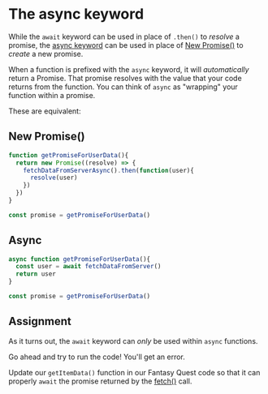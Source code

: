 # The async keyword

While the `await` keyword can be used in place of `.then()` to *resolve* a promise, the [async keyword](https://developer.mozilla.org/en-US/docs/Web/JavaScript/Reference/Statements/async_function) can be used in place of [New Promise()](https://developer.mozilla.org/en-US/docs/Web/JavaScript/Reference/Global_Objects/Promise/Promise) to *create* a new promise.

When a function is prefixed with the `async` keyword, it will *automatically* return a Promise. That promise resolves with the value that your code returns from the function. You can think of `async` as "wrapping" your function within a promise.

These are equivalent:

## New Promise()

```js
function getPromiseForUserData(){
  return new Promise((resolve) => {
    fetchDataFromServerAsync().then(function(user){
      resolve(user)
    })
  })
}

const promise = getPromiseForUserData()
```

## Async

```js
async function getPromiseForUserData(){
  const user = await fetchDataFromServer()
  return user
}

const promise = getPromiseForUserData()
```

## Assignment

As it turns out, the `await` keyword can *only* be used within `async` functions.

Go ahead and try to run the code! You'll get an error.

Update our `getItemData()` function in our Fantasy Quest code so that it can properly `await` the promise returned by the [fetch()](https://developer.mozilla.org/en-US/docs/Web/API/Fetch_API) call.
